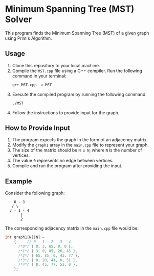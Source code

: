 # Minimum Spanning Tree (MST) Solver

This program finds the Minimum Spanning Tree (MST) of a given graph using Prim's Algorithm.

## Usage

1. Clone this repository to your local machine.
2. Compile the `MST.cpp` file using a C++ compiler. Run the following command in your terminal:
    ```bash
    g++ MST.cpp -o MST
    ```
3. Execute the compiled program by running the following command:
    ```bash
    ./MST
    ```
4. Follow the instructions to provide input for the graph.

## How to Provide Input

1. The program expects the graph in the form of an adjacency matrix.
2. Modify the `graph1` array in the `main.cpp` file to represent your graph.
3. The size of the matrix should be `N x N`, where `N` is the number of vertices.
4. The value `0` represents no edge between vertices.
5. Compile and run the program after providing the input.

## Example

Consider the following graph:

```
    0 - 3
   / \
  3 - 1 - 4
       |
       2
```

The corresponding adjacency matrix in the `main.cpp` file would be:

```cpp
int graph1[N][N] =
    {     // 0   1   2   3   4
      /*0*/ { 0, 3, 65, 0, 0 },
      /*1*/ { 3, 0, 85, 20, 45 },
      /*2*/ { 65, 85, 0, 41, 77 },
      /*3*/ { 0, 20, 41, 0, 51 },
      /*4*/ { 0, 45, 77, 51, 0 },
    };
```

